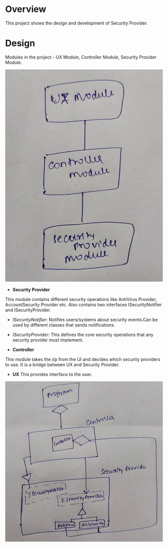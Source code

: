 # Overview
This project shows the design and development of Security Provider. 

# Design
Modules in the project - UX Module, Controller Module, Security Provider Module.

![Module Diagram](https://github.com/Harikak09/SecurityProvider/blob/master/Images/Module%20Diagram.jpg?raw=true)

- **Security Provider**

This module contains different security operations like AntiVirus Provider, AccountSecurity Provider etc. Also contains two interfaces ISecurityNotifier and ISecurityProvider.

- *ISecurityNotifier*: Notifies users/systems about security events.Can be used by different classes that sends notifications.

- *ISecurityProvider*: This defines the core security operations that any security provider must implement.
    


- **Controller**

This module takes the i/p from the UI and decides which security providers to use. It is a bridge between UX and Security Provider.

- **UX**
This provides interface to the user.

![Class Diagram](https://github.com/Harikak09/SecurityProvider/blob/master/Images/Class%20Diagram.jpg?raw=true)



